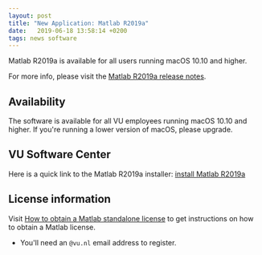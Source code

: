 ```yaml
---
layout: post
title: "New Application: Matlab R2019a"
date:   2019-06-18 13:58:14 +0200
tags: news software
---
```


Matlab R2019a is available for all users running macOS 10.10 and higher.

For more info, please visit the [Matlab R2019a release notes](https://nl.mathworks.com/help/matlab/release-notes.html).

## Availability

The software is available for all VU employees running macOS 10.10 and higher. If you're running a lower version of macOS, please upgrade.

## VU Software Center

Here is a quick link to the Matlab R2019a installer: [install Matlab R2019a](munki://detail-MATLAB_R2019a)

## License information

Visit [How to obtain a Matlab standalone license](https://vu-it.github.io/macOS-web-help/software/matlab/get_licensed/) to get instructions on how to obtain a Matlab license.  
* You'll need an `@vu.nl` email address to register.
